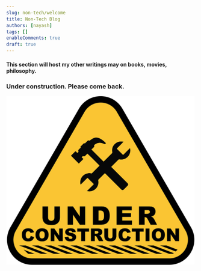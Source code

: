 ```yaml
---
slug: non-tech/welcome
title: Non-Tech Blog
authors: [nayash]
tags: []
enableComments: true
draft: true
---
```


#### This section will host my other writings may on books, movies, philosophy.
### Under construction. Please come back.

<img src="/img/under-construction.png" alt="Construction image" width="500px"/>